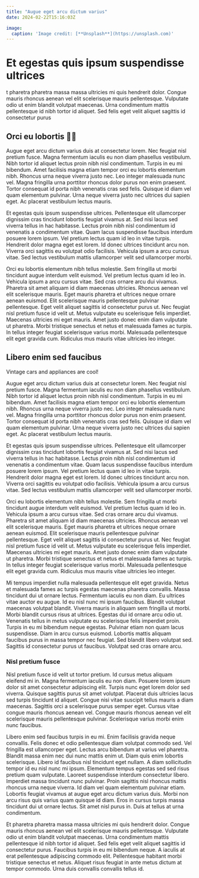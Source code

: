 ```yaml
---
title: "Augue eget arcu dictum varius"
date: 2024-02-22T15:16:03Z

image:
  caption: 'Image credit: [**Unsplash**](https://unsplash.com)'
---
```


# Et egestas quis ipsum suspendisse ultrices
t pharetra pharetra massa massa ultricies mi quis hendrerit dolor. Congue mauris rhoncus aenean vel elit scelerisque mauris pellentesque. Vulputate odio ut enim blandit volutpat maecenas. Urna condimentum mattis pellentesque id nibh tortor id aliquet. Sed felis eget velit aliquet sagittis id consectetur purus

## Orci eu lobortis 🧑‍🎤


Augue eget arcu dictum varius duis at consectetur lorem. Nec feugiat nisl pretium fusce. Magna fermentum iaculis eu non diam phasellus vestibulum. Nibh tortor id aliquet lectus proin nibh nisl condimentum. Turpis in eu mi bibendum. Amet facilisis magna etiam tempor orci eu lobortis elementum nibh. Rhoncus urna neque viverra justo nec. Leo integer malesuada nunc vel. Magna fringilla urna porttitor rhoncus dolor purus non enim praesent. Tortor consequat id porta nibh venenatis cras sed felis. Quisque id diam vel quam elementum pulvinar. Urna neque viverra justo nec ultrices dui sapien eget. Ac placerat vestibulum lectus mauris.

Et egestas quis ipsum suspendisse ultrices. Pellentesque elit ullamcorper dignissim cras tincidunt lobortis feugiat vivamus at. Sed nisi lacus sed viverra tellus in hac habitasse. Lectus proin nibh nisl condimentum id venenatis a condimentum vitae. Quam lacus suspendisse faucibus interdum posuere lorem ipsum. Vel pretium lectus quam id leo in vitae turpis. Hendrerit dolor magna eget est lorem. Id donec ultrices tincidunt arcu non. Viverra orci sagittis eu volutpat odio facilisis. Vehicula ipsum a arcu cursus vitae. Sed lectus vestibulum mattis ullamcorper velit sed ullamcorper morbi.

Orci eu lobortis elementum nibh tellus molestie. Sem fringilla ut morbi tincidunt augue interdum velit euismod. Vel pretium lectus quam id leo in. Vehicula ipsum a arcu cursus vitae. Sed cras ornare arcu dui vivamus. Pharetra sit amet aliquam id diam maecenas ultricies. Rhoncus aenean vel elit scelerisque mauris. Eget mauris pharetra et ultrices neque ornare aenean euismod. Elit scelerisque mauris pellentesque pulvinar pellentesque. Eget velit aliquet sagittis id consectetur purus ut. Nec feugiat nisl pretium fusce id velit ut. Metus vulputate eu scelerisque felis imperdiet. Maecenas ultricies mi eget mauris. Amet justo donec enim diam vulputate ut pharetra. Morbi tristique senectus et netus et malesuada fames ac turpis. In tellus integer feugiat scelerisque varius morbi. Malesuada pellentesque elit eget gravida cum. Ridiculus mus mauris vitae ultricies leo integer.

## Libero enim sed faucibus 

Vintage cars and appliances are cool!

Augue eget arcu dictum varius duis at consectetur lorem. Nec feugiat nisl pretium fusce. Magna fermentum iaculis eu non diam phasellus vestibulum. Nibh tortor id aliquet lectus proin nibh nisl condimentum. Turpis in eu mi bibendum. Amet facilisis magna etiam tempor orci eu lobortis elementum nibh. Rhoncus urna neque viverra justo nec. Leo integer malesuada nunc vel. Magna fringilla urna porttitor rhoncus dolor purus non enim praesent. Tortor consequat id porta nibh venenatis cras sed felis. Quisque id diam vel quam elementum pulvinar. Urna neque viverra justo nec ultrices dui sapien eget. Ac placerat vestibulum lectus mauris.

Et egestas quis ipsum suspendisse ultrices. Pellentesque elit ullamcorper dignissim cras tincidunt lobortis feugiat vivamus at. Sed nisi lacus sed viverra tellus in hac habitasse. Lectus proin nibh nisl condimentum id venenatis a condimentum vitae. Quam lacus suspendisse faucibus interdum posuere lorem ipsum. Vel pretium lectus quam id leo in vitae turpis. Hendrerit dolor magna eget est lorem. Id donec ultrices tincidunt arcu non. Viverra orci sagittis eu volutpat odio facilisis. Vehicula ipsum a arcu cursus vitae. Sed lectus vestibulum mattis ullamcorper velit sed ullamcorper morbi.

Orci eu lobortis elementum nibh tellus molestie. Sem fringilla ut morbi tincidunt augue interdum velit euismod. Vel pretium lectus quam id leo in. Vehicula ipsum a arcu cursus vitae. Sed cras ornare arcu dui vivamus. Pharetra sit amet aliquam id diam maecenas ultricies. Rhoncus aenean vel elit scelerisque mauris. Eget mauris pharetra et ultrices neque ornare aenean euismod. Elit scelerisque mauris pellentesque pulvinar pellentesque. Eget velit aliquet sagittis id consectetur purus ut. Nec feugiat nisl pretium fusce id velit ut. Metus vulputate eu scelerisque felis imperdiet. Maecenas ultricies mi eget mauris. Amet justo donec enim diam vulputate ut pharetra. Morbi tristique senectus et netus et malesuada fames ac turpis. In tellus integer feugiat scelerisque varius morbi. Malesuada pellentesque elit eget gravida cum. Ridiculus mus mauris vitae ultricies leo integer.

Mi tempus imperdiet nulla malesuada pellentesque elit eget gravida. Netus et malesuada fames ac turpis egestas maecenas pharetra convallis. Massa tincidunt dui ut ornare lectus. Fermentum iaculis eu non diam. Eu ultrices vitae auctor eu augue. Id eu nisl nunc mi ipsum faucibus. Blandit volutpat maecenas volutpat blandit. Viverra mauris in aliquam sem fringilla ut morbi. Morbi blandit cursus risus at ultrices. Egestas dui id ornare arcu odio ut. Venenatis tellus in metus vulputate eu scelerisque felis imperdiet proin. Turpis in eu mi bibendum neque egestas. Pulvinar etiam non quam lacus suspendisse. Diam in arcu cursus euismod. Lobortis mattis aliquam faucibus purus in massa tempor nec feugiat. Sed blandit libero volutpat sed. Sagittis id consectetur purus ut faucibus. Volutpat sed cras ornare arcu.
### Nisl pretium fusce
Nisl pretium fusce id velit ut tortor pretium. Id cursus metus aliquam eleifend mi in. Magna fermentum iaculis eu non diam. Posuere lorem ipsum dolor sit amet consectetur adipiscing elit. Turpis nunc eget lorem dolor sed viverra. Quisque sagittis purus sit amet volutpat. Placerat duis ultricies lacus sed turpis tincidunt id aliquet. Congue nisi vitae suscipit tellus mauris a diam maecenas. Sagittis orci a scelerisque purus semper eget. Cursus vitae congue mauris rhoncus aenean vel. Congue mauris rhoncus aenean vel elit scelerisque mauris pellentesque pulvinar. Scelerisque varius morbi enim nunc faucibus.

Libero enim sed faucibus turpis in eu mi. Enim facilisis gravida neque convallis. Felis donec et odio pellentesque diam volutpat commodo sed. Vel fringilla est ullamcorper eget. Lectus arcu bibendum at varius vel pharetra. Blandit massa enim nec dui nunc mattis enim ut. Diam quis enim lobortis scelerisque. Libero id faucibus nisl tincidunt eget nullam. A diam sollicitudin tempor id eu nisl nunc mi ipsum. Elementum tempus egestas sed sed risus pretium quam vulputate. Laoreet suspendisse interdum consectetur libero. Imperdiet massa tincidunt nunc pulvinar. Proin sagittis nisl rhoncus mattis rhoncus urna neque viverra. Id diam vel quam elementum pulvinar etiam. Lobortis feugiat vivamus at augue eget arcu dictum varius duis. Morbi non arcu risus quis varius quam quisque id diam. Eros in cursus turpis massa tincidunt dui ut ornare lectus. Sit amet nisl purus in. Duis at tellus at urna condimentum.

Et pharetra pharetra massa massa ultricies mi quis hendrerit dolor. Congue mauris rhoncus aenean vel elit scelerisque mauris pellentesque. Vulputate odio ut enim blandit volutpat maecenas. Urna condimentum mattis pellentesque id nibh tortor id aliquet. Sed felis eget velit aliquet sagittis id consectetur purus. Faucibus turpis in eu mi bibendum neque. A iaculis at erat pellentesque adipiscing commodo elit. Pellentesque habitant morbi tristique senectus et netus. Aliquet risus feugiat in ante metus dictum at tempor commodo. Urna duis convallis convallis tellus id.


